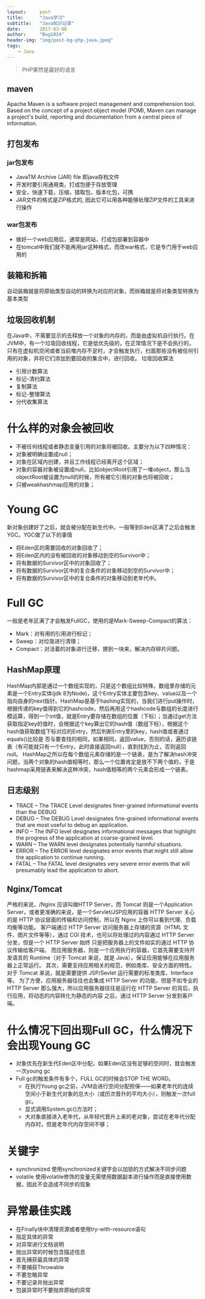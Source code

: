 ```yaml
---
layout:     post
title:      "Java学习"
subtitle:   "Java知识记录"
date:       2017-03-08
author:     "Bug1024"
header-img: "img/post-bg-php-java.jpeg"
tags:
    - Java
---
```


> PHP果然是最好的语言

## maven
 Apache Maven is a software project management and comprehension tool. Based on the concept of a project object model (POM), Maven can manage a project's build, reporting and documentation from a central piece of information.

## 打包发布
### jar包发布
* JavaTM Archive (JAR) file 即java存档文件
* 开发时要引用通用类，打成包便于存放管理
* 安全，快速下载，压缩，猎取包，版本化包，可携
* JAR文件的格式是ZIP格式的, 因此它可以用各种能够处理ZIP文件的工具来进行操作
### war包发布
* 做好一个web应用后，通常是网站，打成包部署到容器中
* 在tomcat中我们就不能再用jar这种格式，而改war格式，它是专门用于web应用的

## 装箱和拆箱
自动装箱就是将原始类型自动的转换为对应的对象，而拆箱就是将对象类型转换为基本类型

## 垃圾回收机制
在Java中，不需要显示的去释放一个对象的内存的，而是由虚拟机自行执行。在JVM中，有一个垃圾回收线程，它是低优先级的，在正常情况下是不会执行的，只有在虚拟机空闲或者当前堆内存不足时，才会触发执行，扫面那些没有被任何引用的对象，并将它们添加到要回收的集合中，进行回收。
垃圾回收算法
* 引用计数算法
* 标记-清扫算法
* 复制算法
* 标记-整理算法
* 分代收集算法

# 什么样的对象会被回收
* 不被任何线程或者静态变量引用的对象将被回收，主要分为以下四种情况： 
* 对象被明确设置成null；
* 对象在区域内创建，并且工作线程已经离开这个区域；
* 对象的容器对象被设置成null，比如objectRoot引用了一堆object，那么当objectRoot被设置为null的时候，所有被它引用的对象也将被回收；
* 只被weakhashmap应用的对象；

# Young GC
新对象创建好了之后，就会被分配在新生代中。一般等到Eden区满了之后会触发YGC。YGC做了以下的事情
* 将Eden区的需要回收的对象回收了；
* 将Eden区内的没有被回收的对象移动到空的Survivor中；
* 将有数据的Survivor区中的对象回收了；
* 将有数据的Survivor区中的复合条件的对象移动到空的Survivor中；
* 将有数据的Survivor区中的复合条件的对象移动到老年代中。

# Full GC
一般是老年区满了才会触发FullGC，使用的是Mark-Sweep-Compact的算法：
* Mark：对有用的引用进行标记；
* Sweep：对垃圾进行清理；
* Compact：对活着的对象进行迁移，挪到一块来，解决内存碎片问题。

## HashMap原理
HashMap内部是通过一个数组实现的，只是这个数组比较特殊，数组里存储的元素是一个Entry实体(jdk 8为Node)，这个Entry实体主要包含key、value以及一个指向自身的next指针。HashMap是基于hashing实现的，当我们进行put操作时，根据传递的key值得到它的hashcode，然后再用这个hashcode与数组的长度进行模运算，得到一个int值，就是Entry要存储在数组的位置（下标）；当通过get方法获取指定key的值时，会根据这个key算出它的hash值（数组下标），根据这个hash值获取数组下标对应的Entry，然后判断Entry里的key，hash值或者通过equals()比较是
否与要查找的相同，如果相同，返回value，否则的话，遍历该链表（有可能就只有一个Entry，此时直接返回null），直到找到为止，否则返回null。
HashMap之所以在每个数组元素存储的是一个链表，是为了解决hash冲突问题，当两个对象的hash值相等时，那么一个位置肯定是放不下两个值的，于是hashmap采用链表来解决这种冲突，hash值相等的两个元素会形成一个链表。

## 日志级别
* TRACE – The TRACE Level designates finer-grained informational events than the DEBUG
* DEBUG – The DEBUG Level designates fine-grained informational events that are most useful to debug an application.
* INFO – The INFO level designates informational messages that highlight the progress of the application at coarse-grained level.
* WARN – The WARN level designates potentially harmful situations.
* ERROR – The ERROR level designates error events that might still allow the application to continue running.
* FATAL – The FATAL level designates very severe error events that will presumably lead the application to abort.


## Nginx/Tomcat
严格的来说，/Nginx 应该叫做HTTP Server，而 Tomcat 则是一个Application Server，或者更准确的来说，是一个Servlet/JSP应用的容器
HTTP Server 关心的是 HTTP 协议层面的传输和访问控制，所以在 Nginx 上你可以看到代理、负载均衡等功能。
客户端通过 HTTP Server 访问服务器上存储的资源（HTML 文件、图片文件等等），通过 CGI 技术，也可以将处理过的内容通过 HTTP Server 分发，但是一个 HTTP Server 始终
只是把服务器上的文件如实的通过 HTTP 协议传输给客户端。
而应用服务器，则是一个应用执行的容器，它首先需要支持开发语言的 Runtime（对于 Tomcat 来说，就是 Java），保证应用能够在应用服务器上正常运行。
其次，需要支持应用相关的规范，例如类库、安全方面的特性。对于 Tomcat 来说，就是需要提供 JSP/Sevlet 运行需要的标准类库、Interface 等。
为了方便，应用服务器往往也会集成 HTTP Server 的功能，但是不如专业的 HTTP Server 那么强大，所以应用服务器往往是运行在 HTTP Server 的背后，执行应用，将动态的内容转化为静态的内容
之后，通过 HTTP Server 分发到客户端。

# 什么情况下回出现Full GC，什么情况下会出现Young GC
* 对象优先在新生代Eden区中分配，如果Eden区没有足够的空间时，就会触发一次young gc
* Full gc的触发条件有多个，FULL GC的时候会STOP THE WORD。
    * 在执行Young gc之前，JVM会进行空间分配担保——如果老年代的连续空间小于新生代对象的总大小（或历次晋升的平均大小），则触发一次full gc。
    * 显式调用System.gc()方法时；
    * 大对象直接进入老年代，从年轻代晋升上来的老对象，尝试在老年代分配内存时，但是老年代内存空间不够；

# 关键字
* synchronized 使用synchronized关键字会以加锁的方式解决不同步问题
* volatile 使用volatile修饰的变量无需使用数据副本进行操作而是直接使用数据，因此不会造成不同步的现象

# 异常最佳实践
* 在Finally块中清理资源或者使用try-with-resource语句
* 指定具体的异常
* 对异常进行文档说明
* 抛出异常的时候包含描述信息
* 首先捕获最具体的异常
* 不要捕获Throwable
* 不要忽略异常
* 不要记录并抛出异常
* 包装异常时不要抛弃原始的异常
